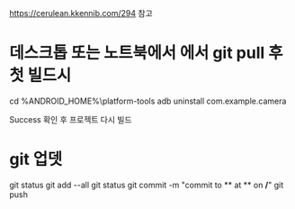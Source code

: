 https://cerulean.kkennib.com/294 참고

# 데스크톱 또는 노트북에서 에서 git pull 후 첫 빌드시 

cd %ANDROID_HOME%\platform-tools
adb uninstall com.example.camera

Success 확인 후 프로젝트 다시 빌드

# git 업뎃
git status
git add --all
git status
git commit -m "commit to ** at ** on **/**"
git push
